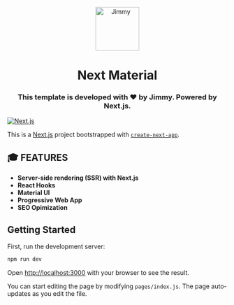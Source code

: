 <p align="center">
  <a href="https://www.jimmytruong.ca">
    <img alt="Jimmy" src="https://alonedreamer.com/jimmymedia/images/dark-logo.png" width="100" />
  </a>
</p>
<h1 align="center">
  Next Material
</h1>
<h3 align="center">
This template is developed with ❤ by Jimmy. Powered by Next.js.
</h3>

[![Next.js](https://assets.zeit.co/image/upload/v1538361091/repositories/next-js/next-js.png)](https://nextjs.org)

This is a [Next.js](https://nextjs.org/) project bootstrapped with [`create-next-app`](https://github.com/zeit/next.js/tree/canary/packages/create-next-app).

## 🎓 FEATURES

- **Server-side rendering (SSR) with Next.js**
- **React Hooks** 
- **Material UI**
- **Progressive Web App**
- **SEO Opimization**

## Getting Started

First, run the development server:

```bash
npm run dev
```

Open [http://localhost:3000](http://localhost:3000) with your browser to see the result.

You can start editing the page by modifying `pages/index.js`. The page auto-updates as you edit the file.
